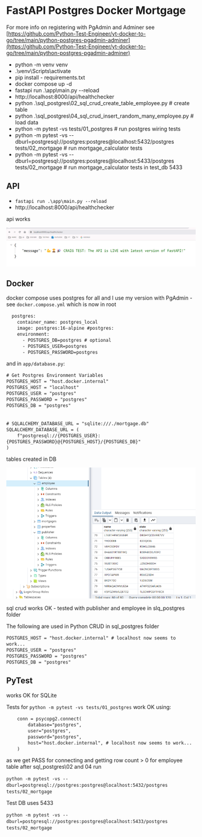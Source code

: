 # FastAPI Postgres Docker Mortgage

For more info on registering with PgAdmin and Adminer see [https://github.com/Python-Test-Engineer/yt-docker-to-go/tree/main/python-postgres-pgadmin-adminer](https://github.com/Python-Test-Engineer/yt-docker-to-go/tree/main/python-postgres-pgadmin-adminer)

- python -m venv venv
- .\venv\Scripts\activate
- pip install - requirements.txt
- docker compose up -d
- fastapi run .\app\main.py --reload
- http://localhost:8000/api/healthchecker  
- python .\sql_postgres\02_sql_crud_create_table_employee.py # create table
- python .\sql_postgres\04_sql_crud_insert_random_many_employee.py # load data
- python -m pytest -vs tests/01_postgres # run postgres wiring tests
- python -m pytest -vs --dburl=postgresql://postgres:postgres@localhost:5432/postgres tests/02_mortgage # run mortgage_calculator tests
- python -m pytest -vs --dburl=postgresql://postgres:postgres@localhost:5433/postgres tests/02_mortgage # run mortgage_calculator tests in test_db 5433


##  API

- `fastapi run .\app\main.py --reload`
- http://localhost:8000/api/healthchecker     

api works

![API HEALTHCHECKER OK](./images/api-healthchecker-OK.png)

## Docker

docker compose uses postgres for all and I use my version with PgAdmin - see `docker.compose.yml` which is now in root

```
  postgres:  
    container_name: postgres_local  
    image: postgres:16-alpine #postgres:
    environment:
      - POSTGRES_DB=postgres # optional
      - POSTGRES_USER=postgres
      - POSTGRES_PASSWORD=postgres
```
and in `app/database.py`:

```
# Get Postgres Environment Variables
POSTGRES_HOST = "host.docker.internal"
POSTGRES_HOST = "localhost"
POSTGRES_USER = "postgres"
POSTGRES_PASSWORD = "postgres"
POSTGRES_DB = "postgres"


# SQLALCHEMY_DATABASE_URL = "sqlite:///./mortgage.db"
SQLALCHEMY_DATABASE_URL = (
    f"postgresql://{POSTGRES_USER}:{POSTGRES_PASSWORD}@{POSTGRES_HOST}/{POSTGRES_DB}"
)
```

tables created in DB

![TABLES CREATED](./images/pgadmin.png)

sql crud works OK - tested with publisher and employee in slq_postgres folder

The following are used in Python CRUD in sql_postgres folder

```
POSTGRES_HOST = "host.docker.internal" # localhost now seems to work...
POSTGRES_USER = "postgres"
POSTGRES_PASSWORD = "postgres"
POSTGRES_DB = "postgres"
```

## PyTest

works OK for SQLite

Tests for `python -m pytest -vs tests/01_postgres` work OK using:

```
    conn = psycopg2.connect(
        database="postgres",
        user="postgres",
        password="postgres",
        host="host.docker.internal", # localhost now seems to work...
    )
```
as we get PASS for connecting and getting row count > 0 for employee table after sql_postgres\02 and 04 run

`python -m pytest -vs --dburl=postgresql://postgres:postgres@localhost:5432/postgres tests/02_mortgage`

Test DB uses 5433

`python -m pytest -vs --dburl=postgresql://postgres:postgres@localhost:5433/postgres tests/02_mortgage` 




